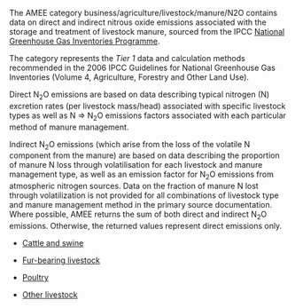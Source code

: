 The AMEE category business/agriculture/livestock/manure/N2O contains
data on direct and indirect nitrous oxide emissions associated with the
storage and treatment of livestock manure, sourced from the IPCC
[National Greenhouse Gas Inventories
Programme](http://www.ipcc-nggip.iges.or.jp/public/2006gl/pdf/4_Volume4/V4_10_Ch10_Livestock.pdf).

The category represents the *Tier 1* data and calculation methods
recommended in the 2006 IPCC Guidelines for National Greenhouse Gas
Inventories (Volume 4, Agriculture, Forestry and Other Land Use).

Direct N<sub>2</sub>O emissions are based on data describing typical nitrogen
(N) excretion rates (per livestock mass/head) associated with specific
livestock types as well as N =\> N<sub>2</sub>O emissions factors associated
with each particular method of manure management.

Indirect N<sub>2</sub>O emissions (which arise from the loss of the volatile N
component from the manure) are based on data describing the proportion
of manure N loss through volatilisation for each livestock and manure
management type, as well as an emission factor for N<sub>2</sub>O emissions
from atmospheric nitrogen sources. Data on the fraction of manure N lost
through volatilization is not provided for all combinations of livestock
type and manure management method in the primary source documentation.
Where possible, AMEE returns the sum of both direct and indirect N<sub>2</sub>O
emissions. Otherwise, the returned values represent direct emissions
only.

  - [Cattle and swine](Cattle_and_swine_manure_nitrous_oxide_emissions)

<!-- end list -->

  - [Fur-bearing
    livestock](Fur_bearing_livestock_manure_nitrous_oxide_emissions)

<!-- end list -->

  - [Poultry](Poultry_manure_nitrous_oxide_emissions)

<!-- end list -->

  - [Other livestock](Other_livestock_manure_nitrous_oxide_emissions)
